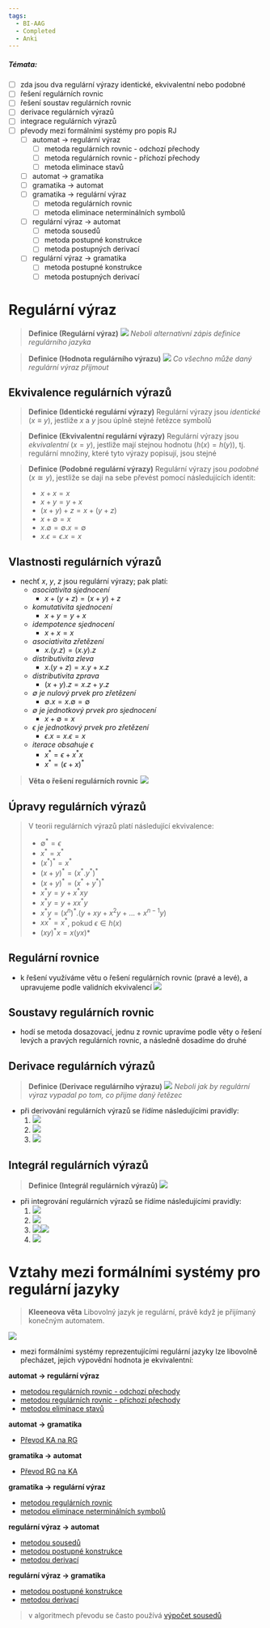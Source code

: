 ```yaml
---
tags:
  - BI-AAG
  - Completed
  - Anki
---
```


##### Témata:
- [ ] zda jsou dva regulární výrazy identické, ekvivalentní nebo podobné
- [ ] řešení regulárních rovnic
- [ ] řešení soustav regulárních rovnic
- [ ] derivace regulárních výrazů
- [ ] integrace regulárních výrazů
- [ ] převody mezi formálními systémy pro popis RJ
	- [ ] automat -> regulární výraz
		- [ ] metoda regulárních rovnic - odchozí přechody
		- [ ] metoda regulárních rovnic - příchozí přechody
		- [ ] metoda eliminace stavů
	- [ ] automat -> gramatika
	- [ ] gramatika -> automat
	- [ ] gramatika -> regulární výraz
		- [ ] metoda regulárních rovnic
		- [ ] metoda eliminace neterminálních symbolů
	- [ ] regulární výraz -> automat
		- [ ] metoda sousedů
		- [ ] metoda postupné konstrukce
		- [ ] metoda postupných derivací
	- [ ] regulární výraz -> gramatika
		- [ ] metoda postupné konstrukce
		- [ ] metoda postupných derivací

# Regulární výraz
> **Definice (Regulární výraz)**
> ![](Attachments/Pasted%20image%2020231106094203.png)
> *Neboli alternativní zápis definice regulárního jazyka*

> **Definice (Hodnota regulárního výrazu)**
> ![](Attachments/Pasted%20image%2020231106094249.png)
> *Co všechno může daný regulární výraz přijmout*

## Ekvivalence regulárních výrazů
> **Definice (Identické regulární výrazy)**
> Regulární výrazy jsou *identické* ($x \equiv y$), jestliže $x$ a $y$ jsou úplně stejné řetězce symbolů

> **Definice (Ekvivalentní regulární výrazy)**
> Regulární výrazy jsou *ekvivalentní* ($x = y$), jestliže mají stejnou hodnotu ($h(x) = h(y)$), tj. regulární množiny, které tyto výrazy popisují, jsou stejné

> **Definice (Podobné regulární výrazy)**
> Regulární výrazy jsou *podobné* ($x \cong y$), jestliže se dají na sebe převést pomocí následujících identit:
> - $x + x = x$
> - $x + y = y + x$
> - $(x + y) + z = x + (y + z)$
> - $x + \emptyset = x$
> - $x . \emptyset = \emptyset . x = \emptyset$
> - $x . \epsilon = \epsilon . x = x$

## Vlastnosti regulárních výrazů
- nechť $x$, $y$, $z$ jsou regulární výrazy; pak platí:
	- *asociativita sjednocení*
		- $x + (y + z) = (x + y) + z$
	- *komutativita sjednocení*
		- $x + y = y + x$
	- *idempotence sjednocení*
		- $x + x = x$
	- *asociativita zřetězení*
		- $x.(y.z) = (x.y).z$
	- *distributivita zleva*
		- $x . (y + z) = x . y + x . z$
	- *distributivita zprava*
		- $(x + y) . z = x . z + y . z$
	- *$\emptyset$ je nulový prvek pro zřetězení*
		- $\emptyset . x = x . \emptyset = \emptyset$
	- *$\emptyset$ je jednotkový prvek pro sjednocení*
		- $x + \emptyset = x$
	- *$\epsilon$ je jednotkový prvek pro zřetězení*
		- $\epsilon . x = x . \epsilon = x$
	- *iterace obsahuje $\epsilon$*
		- $x^* = \epsilon + x^*x$
		- $x^* = (\epsilon + x)^*$

> **Věta o řešení regulárních rovnic**
> ![](Attachments/Pasted%20image%2020231106100244.png)

## Úpravy regulárních výrazů
> V teorii regulárních výrazů platí následující ekvivalence:
> - $\emptyset^* = \epsilon$
> - $x^* = x^*$
> - $(x^*)^* = x^*$
> - $(x + y)^* = (x^* . y^*)^*$
> - $(x + y)^* = (x^* + y^*)^*$
> - $x^* y = y + x^* x y$
> - $x^* y = y + x x^* y$
> - $x^*y = (x^n)^* . (y + xy + x^2y + ... + x^{n - 1}y)$
> - $xx^* = x^*$, pokud $\epsilon \in h(x)$
> - $(xy)^*x = x(yx)*$

## Regulární rovnice
- k řešení využíváme větu o řešení regulárních rovnic (pravé a levé), a upravujeme podle validních ekvivalencí
![](Attachments/Pasted%20image%2020231207102505.png)

## Soustavy regulárních rovnic
- hodí se metoda dosazovací, jednu z rovnic upravíme podle věty o řešení levých a pravých regulárních rovnic, a následně dosadíme do druhé

## Derivace regulárních výrazů
> **Definice (Derivace regulárního výrazu)**
> ![](Attachments/Pasted%20image%2020231106101448.png)
> *Neboli jak by regulární výraz vypadal po tom, co přijme daný řetězec*

- při derivování regulárních výrazů se řídíme následujícími pravidly:
	1. ![](Attachments/Pasted%20image%2020231106101659.png)
	2. ![](Attachments/Pasted%20image%2020231106101728.png)
	3. ![](Attachments/Pasted%20image%2020231106101735.png)

## Integrál regulárních výrazů
> **Definice (Integrál regulárních výrazů)**
> ![](Attachments/Pasted%20image%2020231207103046.png)

- při integrování regulárních výrazů se řídíme následujícími pravidly:
	1. ![](Attachments/Pasted%20image%2020231207103146.png)
	2. ![](Attachments/Pasted%20image%2020231207103202.png)
	3. ![](Attachments/Pasted%20image%2020231207103213.png)![](Attachments/Pasted%20image%2020231207103232.png)
	4. ![](Attachments/Pasted%20image%2020231207103243.png)

# Vztahy mezi formálními systémy pro regulární jazyky
> **Kleeneova věta**
> Libovolný jazyk je regulární, právě když je přijímaný konečným automatem.

![](Attachments/Pasted%20image%2020231207103512.png)

- mezi formálními systémy reprezentujícími regulární jazyky lze libovolně přecházet, jejich výpovědní hodnota je ekvivalentní:

**automat -> regulární výraz**
- [metodou regulárních rovnic - odchozí přechody](BI-AAG/Algoritmy/Přechody%20mezi%20formálnímy%20systémy%20RJ/Převod%20KA%20na%20RV%20metodou%20regulárních%20rovnic%20-%20odchozí%20přechody.md)
- [metodou regulárních rovnic - příchozí přechody](BI-AAG/Algoritmy/Přechody%20mezi%20formálnímy%20systémy%20RJ/Převod%20KA%20na%20RV%20metodou%20regulárních%20rovnic%20-%20příchozí%20přechody.md)
- [metodou eliminace stavů](BI-AAG/Algoritmy/Přechody%20mezi%20formálnímy%20systémy%20RJ/Převod%20KA%20na%20RV%20metodou%20eliminace%20stavů.md)

**automat -> gramatika**
- [Převod KA na RG](BI-AAG/Algoritmy/Přechody%20mezi%20formálnímy%20systémy%20RJ/Převod%20KA%20na%20RG.md)

**gramatika -> automat**
- [Převod RG na KA](BI-AAG/Algoritmy/Přechody%20mezi%20formálnímy%20systémy%20RJ/Převod%20RG%20na%20KA.md)

**gramatika -> regulární výraz**
- [metodou regulárních rovnic](BI-AAG/Algoritmy/Přechody%20mezi%20formálnímy%20systémy%20RJ/Převod%20RG%20na%20RV%20metodou%20regulárních%20rovnic.md)
- [metodou eliminace neterminálních symbolů](BI-AAG/Algoritmy/Přechody%20mezi%20formálnímy%20systémy%20RJ/Převod%20RG%20na%20RV%20metodou%20eliminace%20neterminálních%20symbolů.md)

**regulární výraz -> automat**
- [metodou sousedů](BI-AAG/Algoritmy/Přechody%20mezi%20formálnímy%20systémy%20RJ/Převod%20RV%20na%20KA%20metodou%20sousedů.md)
- [metodou postupné konstrukce](BI-AAG/Algoritmy/Přechody%20mezi%20formálnímy%20systémy%20RJ/Převod%20RV%20na%20KA%20metodou%20postupné%20konstrukce.md)
- [metodou derivací](BI-AAG/Algoritmy/Přechody%20mezi%20formálnímy%20systémy%20RJ/Převod%20RV%20na%20KA%20nebo%20RG%20metodou%20derivací.md)

**regulární výraz -> gramatika**
- [metodou postupné konstrukce](BI-AAG/Algoritmy/Přechody%20mezi%20formálnímy%20systémy%20RJ/Převod%20RV%20na%20RG%20metodou%20postupné%20konstrukce.md)
- [metodou derivací](BI-AAG/Algoritmy/Přechody%20mezi%20formálnímy%20systémy%20RJ/Převod%20RV%20na%20KA%20nebo%20RG%20metodou%20derivací.md)

> v algoritmech převodu se často používá [výpočet sousedů](https://www.youtube.com/watch?v=XD-GbTldEzw&list=PLvvwWYjStIQ0fk7UtBxuycEntWTGYeG3i&index=13)